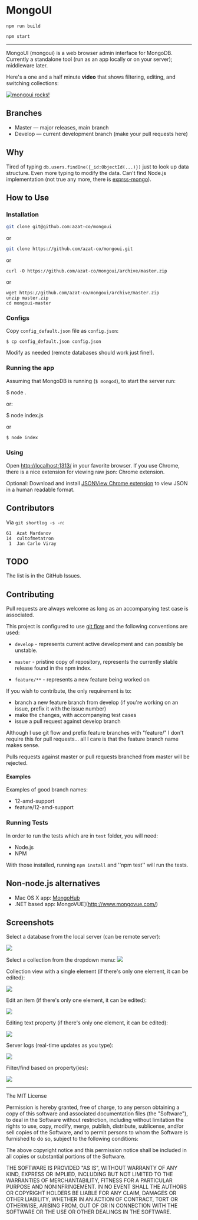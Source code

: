 # MongoUI


```
npm run build
```

```
npm start
```


---

MongoUI (mongoui) is a web browser admin interface for MongoDB. Currently a standalone tool (run as an app locally or on your server); middleware later.

Here's a one and a half minute **video** that shows filtering, editing, and switching collections:

[![mongoui rocks!](http://img.youtube.com/vi/l8Rfpow0f9A/0.jpg)](http://www.youtube.com/watch?v=l8Rfpow0f9A)


## Branches

* Master — major releases, main branch
* Develop — current development branch (make your pull requests here)


## Why

Tired of typing `db.users.findOne({_id:ObjectId(...)})` just to look up data structure. Even more typing to modify the data. Can't find Node.js implementation (not true any more, there is [exprss-mongo](https://github.com/andzdroid/mongo-express)).


## How to Use

### Installation

```bash
git clone git@github.com:azat-co/mongoui
```

or

```bash
git clone https://github.com/azat-co/mongoui.git
```

or

```
curl -O https://github.com/azat-co/mongoui/archive/master.zip
```

or

```
wget https://github.com/azat-co/mongoui/archive/master.zip
unzip master.zip
cd mongoui-master
```

### Configs

Copy `config_default.json` file as `config.json`:

```
$ cp config_default.json config.json
```

Modify as needed (remote databases should work just fine!).


### Running the app

Assuming that MongoDB is running (`$ mongod`), to start the server run:

  $ node .

or:

  $ node index.js

or

```bash
$ node index
```


### Using

Open <http://localhost:1313/> in your favorite browser. If you use Chrome, there is a nice extension for viewing raw json: Chrome extension.

Optional: Download and install [JSONView Chrome extension](https://chrome.google.com/webstore/detail/jsonview/chklaanhfefbnpoihckbnefhakgolnmc) to view JSON in a human readable format.

## Contributors

Via `git shortlog -s -n`:

    61  Azat Mardanov
    14  cultofmetatron
     1  Jan Carlo Viray



## TODO

The list is in the GitHub Issues.

## Contributing


Pull requests are always welcome as long as an accompanying test case is
associated.

This project is configured to use [git
flow](https://github.com/nvie/gitflow/) and the following conventions
are used:

* ``develop`` - represents current active development and can possibly be
  unstable.

* ``master`` - pristine copy of repository, represents the currently
  stable release found in the npm index.

* ``feature/**`` - represents a new feature being worked on

If you wish to contribute, the only requirement is to:

- branch a new feature branch from develop (if you're working on an
  issue, prefix it with the issue number)
- make the changes, with accompanying test cases
- issue a pull request against develop branch

Although I use git flow and prefix feature branches with "feature/" I
don't require this for pull requests... all I care is that the feature
branch name makes sense.

Pulls requests against master or pull requests branched from master will
be rejected.

#### Examples

Examples of good branch names:

* 12-amd-support
* feature/12-amd-support


### Running Tests

In order to run the tests which are in `test` folder, you will need:

* Node.js
* NPM

With those installed, running `npm install` and ''npm test'' will run the tests.


## Non-node.js alternatives

* Mac OS X app: [MongoHub](http://mongohub.todayclose.com/)
* .NET based app: MongoVUE](http://www.mongovue.com/)


## Screenshots


Select a database from the local server (can be remote server):

![](https://raw.githubusercontent.com/azat-co/mongoui/master/docs/database-select.png)

Select a collection from the dropdown menu:
![](https://raw.githubusercontent.com/azat-co/mongoui/master/docs/collection-select.png)

Collection view with a single element (if there's only one element, it can be edited):

![](https://raw.githubusercontent.com/azat-co/mongoui/master/docs/collection-view.png)

Edit an item (if there's only one element, it can be edited):

![](https://raw.githubusercontent.com/azat-co/mongoui/master/docs/collection-edit.png)

Editing text property (if there's only one element, it can be edited):

![](https://raw.githubusercontent.com/azat-co/mongoui/master/docs/text-edit.png)

Server logs (real-time updates as you type):

![](https://raw.githubusercontent.com/azat-co/mongoui/master/docs/text-edit-server.png)

Filter/find based on property(ies):

![](https://raw.githubusercontent.com/azat-co/mongoui/master/docs/filter.png)


---

The MIT License

Permission is hereby granted, free of charge, to any person obtaining a copy
of this software and associated documentation files (the "Software"), to deal
in the Software without restriction, including without limitation the rights
to use, copy, modify, merge, publish, distribute, sublicense, and/or sell
copies of the Software, and to permit persons to whom the Software is
furnished to do so, subject to the following conditions:

The above copyright notice and this permission notice shall be included in
all copies or substantial portions of the Software.

THE SOFTWARE IS PROVIDED "AS IS", WITHOUT WARRANTY OF ANY KIND, EXPRESS OR
IMPLIED, INCLUDING BUT NOT LIMITED TO THE WARRANTIES OF MERCHANTABILITY,
FITNESS FOR A PARTICULAR PURPOSE AND NONINFRINGEMENT. IN NO EVENT SHALL THE
AUTHORS OR COPYRIGHT HOLDERS BE LIABLE FOR ANY CLAIM, DAMAGES OR OTHER
LIABILITY, WHETHER IN AN ACTION OF CONTRACT, TORT OR OTHERWISE, ARISING FROM,
OUT OF OR IN CONNECTION WITH THE SOFTWARE OR THE USE OR OTHER DEALINGS IN
THE SOFTWARE.
